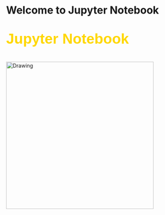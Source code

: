 # Welcome to Jupyter Notebook

# <p style="font-family: Arial; font-size:1.4em;color:gold;"> Jupyter Notebook </p>

<img src="https://miro.medium.com/v2/resize:fit:1400/1*RzxZF0mmXAsMLrIzAWYDSg.png" alt="Drawing" style="width: 400px;"/>
